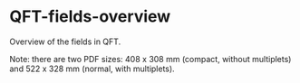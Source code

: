 # QFT-fields-overview

Overview of the fields in QFT.

Note: there are two PDF sizes: 408 x 308 mm (compact, without multiplets) and 522 x 328 mm (normal, with multiplets).
